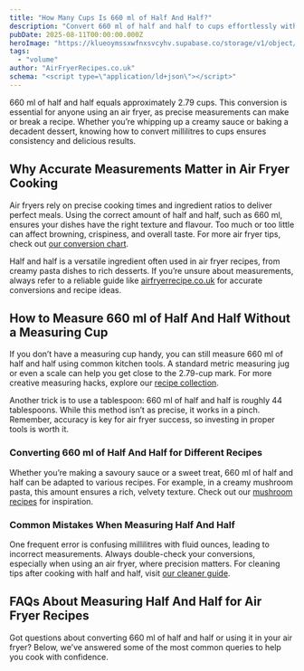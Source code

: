 ```yaml
---
title: "How Many Cups Is 660 ml of Half And Half?"
description: "Convert 660 ml of half and half to cups effortlessly with our simple guide. Perfect for air fryer recipes and precise baking measurements."
pubDate: 2025-08-11T00:00:00.000Z
heroImage: "https://klueoymssxwfnxsvcyhv.supabase.co/storage/v1/object/public/md/how-many-cups-is-660-ml-of-half-and-half-df70c5f0.webp"
tags:
  - "volume"
author: "AirFryerRecipes.co.uk"
schema: "<script type=\"application/ld+json\"></script>"
---
```


<p>660 ml of half and half equals approximately 2.79 cups. This conversion is essential for anyone using an air fryer, as precise measurements can make or break a recipe. Whether you’re whipping up a creamy sauce or baking a decadent dessert, knowing how to convert millilitres to cups ensures consistency and delicious results.</p>

<h2>Why Accurate Measurements Matter in Air Fryer Cooking</h2>
<p>Air fryers rely on precise cooking times and ingredient ratios to deliver perfect meals. Using the correct amount of half and half, such as 660 ml, ensures your dishes have the right texture and flavour. Too much or too little can affect browning, crispiness, and overall taste. For more air fryer tips, check out <a href=https://www.airfryerrecipe.co.uk/air-fryer-conversion-chart>our conversion chart</a>.</p>
<p>Half and half is a versatile ingredient often used in air fryer recipes, from creamy pasta dishes to rich desserts. If you’re unsure about measurements, always refer to a reliable guide like <a href=https://www.airfryerrecipe.co.uk>airfryerrecipe.co.uk</a> for accurate conversions and recipe ideas.</p>

<h2>How to Measure 660 ml of Half And Half Without a Measuring Cup</h2>
<p>If you don’t have a measuring cup handy, you can still measure 660 ml of half and half using common kitchen tools. A standard metric measuring jug or even a scale can help you get close to the 2.79-cup mark. For more creative measuring hacks, explore our <a href=https://www.airfryerrecipe.co.uk/recipes>recipe collection</a>.</p>
<p>Another trick is to use a tablespoon: 660 ml of half and half is roughly 44 tablespoons. While this method isn’t as precise, it works in a pinch. Remember, accuracy is key for air fryer success, so investing in proper tools is worth it.</p>

<h3>Converting 660 ml of Half And Half for Different Recipes</h3>
<p>Whether you’re making a savoury sauce or a sweet treat, 660 ml of half and half can be adapted to various recipes. For example, in a creamy mushroom pasta, this amount ensures a rich, velvety texture. Check out our <a href=https://www.airfryerrecipe.co.uk/recipe-category/mushrooms>mushroom recipes</a> for inspiration.</p>

<h3>Common Mistakes When Measuring Half And Half</h3>
<p>One frequent error is confusing millilitres with fluid ounces, leading to incorrect measurements. Always double-check your conversions, especially when using an air fryer, where precision matters. For cleaning tips after cooking with half and half, visit <a href=https://www.airfryerrecipe.co.uk/air-fryer-cleaner>our cleaner guide</a>.</p>

<h2>FAQs About Measuring Half And Half for Air Fryer Recipes</h2>
<p>Got questions about converting 660 ml of half and half or using it in your air fryer? Below, we’ve answered some of the most common queries to help you cook with confidence.</p>